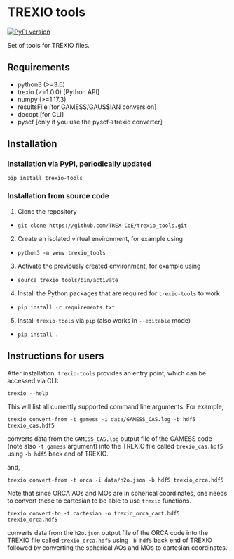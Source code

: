 # TREXIO tools

[![PyPI version](https://badge.fury.io/py/trexio-tools.svg)](https://badge.fury.io/py/trexio-tools)

Set of tools for TREXIO files.


## Requirements

- python3 (>=3.6)
- trexio (>=1.0.0) [Python API]
- numpy (>=1.17.3)
- resultsFile [for GAMESS/GAU$$IAN conversion]
- docopt [for CLI]
- pyscf [only if you use the pyscf->trexio converter]


## Installation

### Installation via PyPI, periodically updated

`pip install trexio-tools` 

### Installation from source code

1. Clone the repository
- `git clone https://github.com/TREX-CoE/trexio_tools.git`
2. Create an isolated virtual environment, for example using
- `python3 -m venv trexio_tools`
3. Activate the previously created environment, for example using
- `source trexio_tools/bin/activate`
4. Install the Python packages that are required for `trexio-tools` to work
- `pip install -r requirements.txt`
5. Install `trexio-tools` via `pip` (also works in `--editable` mode)
- `pip install .` 


## Instructions for users

After installation, `trexio-tools` provides an entry point, which can be accessed via CLI:

`trexio --help`

This will list all currently supported command line arguments. For example,

`trexio convert-from -t gamess -i data/GAMESS_CAS.log -b hdf5 trexio_cas.hdf5`

converts data from the `GAMESS_CAS.log` output file of the GAMESS code
(note also `-t gamess` argument) into the TREXIO file called `trexio_cas.hdf5`
using `-b hdf5` back end of TREXIO. 

and,

`trexio convert-from -t orca -i data/h2o.json -b hdf5 trexio_orca.hdf5`

Note that since ORCA AOs and MOs are in spherical coordinates, one needs to convert
these to cartesian to be able to use `trexio` functions.

`trexio convert-to -t cartesian -o trexio_orca_cart.hdf5 trexio_orca.hdf5`

converts data from the `h2o.json` output file of the ORCA code
into the TREXIO file called `trexio_orca.hdf5` using `-b hdf5` back end of TREXIO
followed by converting the spherical AOs and MOs to cartesian coordinates.

